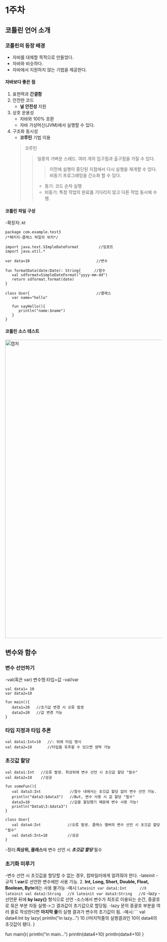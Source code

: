 # 1주차

## 코틀린 언어 소개

### 코틀린의 등장 배경
- 자바를 대체할 목적으로 만들었다.
- 자바와 비슷하다.
- 자바에서 지원하지 않는 기법을 제공한다.

#### 자바보다 좋은 점
1. 표현력과 **간결함**
2. 안전한 코드
   - **널 안전성** 지원
3. 상호 운용성
   - 자바와 100% 호환
   - 자바 가상머신(JVM)에서 실행할 수 있다.
4. 구조화 동시성
   - **코루틴** 기법 이용
   > 코루틴
   > > 일종의 가벼운 스레드.
   > > 여러 개의 입구점과 출구점을 가질 수 있다.
   > > > 이전에 실행이 중단된 지점에서 다시 실행을 재개할 수 있다.
   > > 비동기 프로그래밍을 간소화 할 수 있다.
   > > - 동기: 코드 순차 실행
   > > - 비동기: 특정 작업의 완료를 기다리지 않고 다른 작업 동시에 수행.

#### 코틀린 파일 구성
-확장자:.kt
```
package com.example.test3
/*패키지-클래스 파일의 위치*/

import java.text.SImpleDateFormat         //임포트
import java.util.*

var data=10                              //변수

fun formatData(date:Date): String{      //함수
   val sdformat=SimpleDateFormat("yyyy-mm-dd")
   return sdformat.format(date)
}

class User{                              //클래스
   var name="hello"

   fun sayHello(){
      println("name:$name")
   }
}
```

#### 코틀린 소스 테스트
<img width="960" alt="캡처" src="https://github.com/youkm1/Kotlin_ANS.Study/assets/89966409/82cff89b-8c2b-4f6a-804f-eff56a6fb0e2">


## 변수와 함수
### 변수 선언하기
-val(혹은 var) 변수명:타입=값
-val/var
```
val data1= 10
var data2=10

fun main(){
   data1=20   //초기값 변경 시 오류 발생
   data2=20   //값 변경 가능
}
```

### 타입 지정과 타입 추론
```
val data1:Int=10   //: 뒤에 타입 명시
val data2=10       //타입을 유추할 수 있으면 생략 가능
```

### 초깃값 할당
```
val data1:Int   //오류 발생. 최상위에 변수 선언 시 초깃값 할당 "필수"
val data2=10    //성공

fun someFun(){
   val data3:Int             //함수 내에서는 초깃값 할당 없이 변수 선언 가능.
   println("data3:$data3")   //But, 변수 사용 시 값 할당 "필수"
   data3=10                  //값을 할당했기 때문에 변수 사용 가능!
   println("Data$\3:$data3")
}

class User{
   val data4:Int            //오류 발생. 클래스 멤버의 변수 선언 시 초깃값 할당 "필수"
   val data5:Int=10         //성공
}
```
-정리:**최상위, 클래스**에 변수 선언 시 ***초깃값 할당*** 필수

### 초기화 미루기
-변수 선언 시 초깃값을 할당할 수 없는 경우, 컴파일러에게 알려줘야 한다.
   -lateinit
      -규칙
         1.**var**로 선언한 변수에만 사용 가능.
         2. **Int, Long, Short, Double, Float, Boolean, Byte**에는 사용 불가능
      -예시:```
      lateinit var data1:Int      //X
      lateinit val data2:String   //X
      lateinit var data3:String   //O
      ```
   -lazy
      -선언문 뒤에 **by lazy{}** 형식으로 선언
      -소스에서 변수가 최초로 이용되는 순간, 중괄호로 묶은 부분 자동 실행->그 결과값이 초기값으로 할당됨.
      -lazy 문의 중괄호 부분을 여러 줄로 작성한다면 **마지막 줄**의 실행 결과가 변수의 초기값이 됨.
      -예시:```
   val data4:Int by lazy{
      println("in lazy...")
      10                        //마지막줄의 실행결과인 10이 data4의 초깃값이 됐다.
   }
   
   fun main(){
      println("in main...")
      println(data4+10)
      println(data4+10)
   }
   ```
